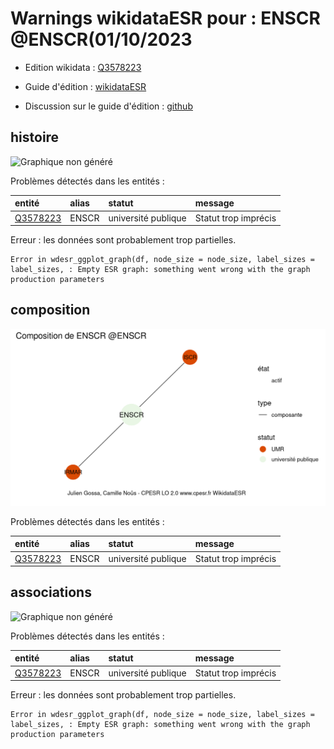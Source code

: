 Warnings wikidataESR pour : ENSCR @ENSCR(01/10/2023
================

- Edition wikidata : [Q3578223](https://www.wikidata.org/wiki/Q3578223)
- Guide d'édition : [wikidataESR](https://github.com/cpesr/wikidataESR/)

- Discussion sur le guide d'édition : [github](https://github.com/cpesr/wikidataESR/issues)



## histoire 

![Graphique non généré](Q3578223-histoire.png) 

Problèmes détectés dans les entités :

|entité                                             |alias |statut              |message              |
|:--------------------------------------------------|:-----|:-------------------|:--------------------|
|[Q3578223](https://www.wikidata.org/wiki/Q3578223) |ENSCR |université publique |Statut trop imprécis |

 


Erreur : les données sont probablement trop partielles.
```
Error in wdesr_ggplot_graph(df, node_size = node_size, label_sizes = label_sizes, : Empty ESR graph: something went wrong with the graph production parameters

``` 



## composition 

![Graphique non généré](Q3578223-composition.png) 

Problèmes détectés dans les entités :

|entité                                             |alias |statut              |message              |
|:--------------------------------------------------|:-----|:-------------------|:--------------------|
|[Q3578223](https://www.wikidata.org/wiki/Q3578223) |ENSCR |université publique |Statut trop imprécis |

 



## associations 

![Graphique non généré](Q3578223-associations.png) 

Problèmes détectés dans les entités :

|entité                                             |alias |statut              |message              |
|:--------------------------------------------------|:-----|:-------------------|:--------------------|
|[Q3578223](https://www.wikidata.org/wiki/Q3578223) |ENSCR |université publique |Statut trop imprécis |

 


Erreur : les données sont probablement trop partielles.
```
Error in wdesr_ggplot_graph(df, node_size = node_size, label_sizes = label_sizes, : Empty ESR graph: something went wrong with the graph production parameters

``` 

